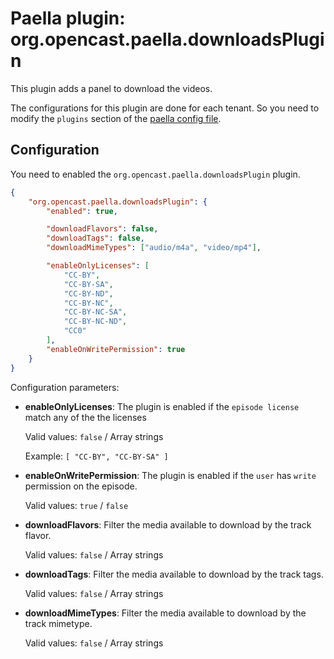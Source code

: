 Paella plugin: org.opencast.paella.downloadsPlugin
=======================================================

This plugin adds a panel to download the videos.

The configurations for this plugin are done for each tenant. So you need to modify the `plugins`
section of the [paella config file](../configuration.md).


Configuration
-------------

You need to enabled the `org.opencast.paella.downloadsPlugin` plugin.

```json
{
    "org.opencast.paella.downloadsPlugin": {
        "enabled": true,

        "downloadFlavors": false,
        "downloadTags": false,
        "downloadMimeTypes": ["audio/m4a", "video/mp4"],

        "enableOnlyLicenses": [
            "CC-BY",
            "CC-BY-SA",
            "CC-BY-ND",
            "CC-BY-NC",
            "CC-BY-NC-SA",
            "CC-BY-NC-ND",
            "CC0"
        ],
        "enableOnWritePermission": true
    }    
}
```

Configuration parameters:

- **enableOnlyLicenses**: The plugin is enabled if the `episode license` match any of the the licenses
    
    Valid values: `false` / Array strings

    Example: `[ "CC-BY", "CC-BY-SA" ]`

- **enableOnWritePermission**: The plugin is enabled if the `user` has `write` permission on the episode.

    Valid values: `true` / `false`

- **downloadFlavors**: Filter the media available to download by the track flavor.

    Valid values: `false` / Array strings

- **downloadTags**: Filter the media available to download by the track tags.

    Valid values: `false` / Array strings

- **downloadMimeTypes**: Filter the media available to download by the track mimetype.

    Valid values: `false` / Array strings
